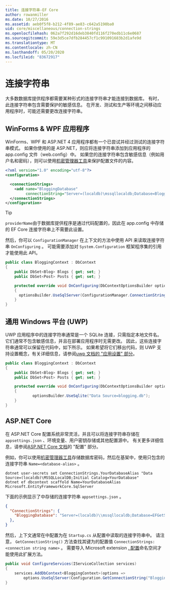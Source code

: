 ```yaml
---
title: 连接字符串-EF Core
author: rowanmiller
ms.date: 10/27/2016
ms.assetid: aeb0f5f8-b212-4f89-ae83-c642a5190ba0
uid: core/miscellaneous/connection-strings
ms.openlocfilehash: 062a7f292d16deb3840fd116f270edb11c6e0687
ms.sourcegitcommit: 59e3d5ce7dfb284457cf1c991091683b2d1afe9d
ms.translationtype: MT
ms.contentlocale: zh-CN
ms.lasthandoff: 05/20/2020
ms.locfileid: "83672917"
---
```

# <a name="connection-strings"></a>连接字符串

大多数数据库提供程序都需要某种形式的连接字符串才能连接到数据库。 有时，此连接字符串包含需要保护的敏感信息。 在开发、测试和生产等环境之间移动应用程序时，可能还需要更改连接字符串。

## <a name="winforms--wpf-applications"></a>WinForms & WPF 应用程序

WinForms、WPF 和 ASP.NET 4 应用程序都有一个已尝试并经过测试的连接字符串模式。 如果你使用的是 ASP.NET，则应将连接字符串添加到应用程序的 app.config 文件（web.config）中。 如果您的连接字符串包含敏感信息（例如用户名和密码），则可以使用[机密管理器工具](/aspnet/core/security/app-secrets#secret-manager)来保护配置文件的内容。

``` xml
<?xml version="1.0" encoding="utf-8"?>
<configuration>

  <connectionStrings>
    <add name="BloggingDatabase"
         connectionString="Server=(localdb)\mssqllocaldb;Database=Blogging;Trusted_Connection=True;" />
  </connectionStrings>
</configuration>
```

> [!TIP]  
> `providerName`由于数据库提供程序是通过代码配置的，因此在 app.config 中存储的 EF Core 连接字符串上不需要此设置。

然后，你可以 `ConfigurationManager` 在上下文的方法中使用 API 来读取连接字符串 `OnConfiguring` 。 可能需要添加对 `System.Configuration` 框架程序集的引用才能使用此 API。

``` csharp
public class BloggingContext : DbContext
{
    public DbSet<Blog> Blogs { get; set; }
    public DbSet<Post> Posts { get; set; }

    protected override void OnConfiguring(DbContextOptionsBuilder optionsBuilder)
    {
      optionsBuilder.UseSqlServer(ConfigurationManager.ConnectionStrings["BloggingDatabase"].ConnectionString);
    }
}
```

## <a name="universal-windows-platform-uwp"></a>通用 Windows 平台 (UWP)

UWP 应用程序中的连接字符串通常是一个 SQLite 连接，只需指定本地文件名。 它们通常不包含敏感信息，并且在部署应用程序时无需更改。 因此，这些连接字符串通常可以保留在代码中，如下所示。 如果希望将它们移出代码，则 UWP 支持设置概念，有关详细信息，请参阅[uwp 文档的 "应用设置" 部分](/windows/uwp/app-settings/store-and-retrieve-app-data)。

``` csharp
public class BloggingContext : DbContext
{
    public DbSet<Blog> Blogs { get; set; }
    public DbSet<Post> Posts { get; set; }

    protected override void OnConfiguring(DbContextOptionsBuilder optionsBuilder)
    {
            optionsBuilder.UseSqlite("Data Source=blogging.db");
    }
}
```

## <a name="aspnet-core"></a>ASP.NET Core

在 ASP.NET Core 配置系统非常灵活，并且可以将连接字符串存储在 `appsettings.json` 、环境变量、用户密钥存储或其他配置源中。 有关更多详细信息，请参阅[ASP.NET Core 文档](/aspnet/core/fundamentals/configuration)的 "配置" 部分。

例如，你可以使用[机密管理器工具](/aspnet/core/security/app-secrets#secret-manager)存储数据库密码，然后在基架中，使用只包含的连接字符串 `Name=<database-alias>` 。

```dotnetcli
dotnet user-secrets set ConnectionStrings.YourDatabaseAlias "Data Source=(localdb)\MSSQLLocalDB;Initial Catalog=YourDatabase"
dotnet ef dbcontext scaffold Name=YourDatabaseAlias Microsoft.EntityFrameworkCore.SqlServer
```

下面的示例显示了中存储的连接字符串 `appsettings.json` 。

``` json
{
  "ConnectionStrings": {
    "BloggingDatabase": "Server=(localdb)\\mssqllocaldb;Database=EFGetStarted.ConsoleApp.NewDb;Trusted_Connection=True;"
  },
}
```

然后，上下文通常在中配置为在 `Startup.cs` 从配置中读取的连接字符串中。 请注意， `GetConnectionString()` 方法查找其键为的配置值 `ConnectionStrings:<connection string name>` 。 需要导入 Microsoft extension [. 配置](/dotnet/api/microsoft.extensions.configuration)命名空间才能使用此扩展方法。

``` csharp
public void ConfigureServices(IServiceCollection services)
{
    services.AddDbContext<BloggingContext>(options =>
        options.UseSqlServer(Configuration.GetConnectionString("BloggingDatabase")));
}
```
